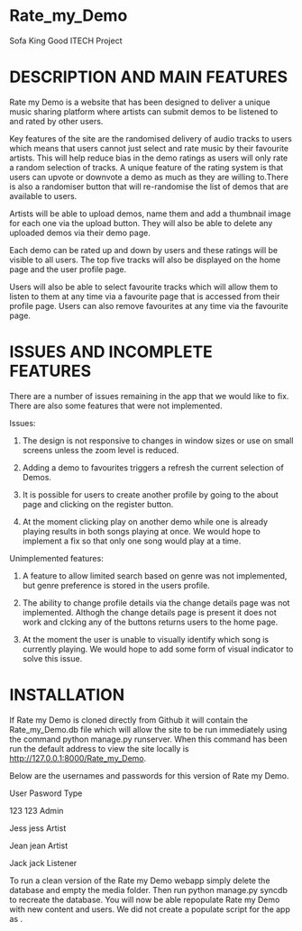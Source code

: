 Rate_my_Demo
============

Sofa King Good ITECH Project


DESCRIPTION AND MAIN FEATURES
===================================================================

Rate my Demo is a website that has been designed to deliver a unique music sharing platform where artists can submit demos to be listened to and rated by other users.

Key features of the site are the randomised delivery of audio tracks to users which means that users cannot just select and rate music by their favourite artists. This will help reduce bias in the demo ratings as users will only rate a random selection of tracks. A unique feature of the rating system is that users can upvote or downvote a demo as much as they are willing to.There is also a randomiser button that will re-randomise the list of demos that are available to users.

Artists will be able to upload demos, name them and add a thumbnail image for each one via the upload button.  They will also be able to delete any uploaded demos via their demo page.

Each demo can be rated up and down by users and these ratings will be visible to all users. The top five tracks will also be displayed on the home page and the user profile page.

Users will also be able to select favourite tracks which will allow them to listen to them at any time via a favourite page that is accessed from their profile page. Users can also remove favourites at any time via the favourite page.


ISSUES AND INCOMPLETE FEATURES
===================================================================

There are a number of issues remaining in the app that we would like to fix. There are also some features that were not implemented.


Issues:

1. The design is not responsive to changes in window sizes or use on small screens unless the zoom level is reduced. 

2. Adding a demo to favourites triggers a refresh the current selection of Demos.

3. It is possible for users to create another profile by going to the about page and clicking on the register button.

4. At the moment clicking play on another demo while one is already playing results in both songs playing at once. We would hope to implement a fix so that only one song would play at a time. 

Unimplemented features:

1. A feature to allow limited search based on genre was not implemented, but genre preference is stored in the users profile.

2. The ability to change profile details via the change details page was not implemented. Althogh the change details page is present it does not work and clcking any of the buttons returns users to the home page.

3. At the moment the user is unable to visually identify which song is currently playing. We would hope to add some form of visual indicator to solve this issue.


INSTALLATION
===================================================================

If Rate my Demo is cloned directly from Github it will contain the Rate_my_Demo.db file which will allow the site to be run immediately using the command python manage.py runserver. When this command has been run the default address to view the site locally is http://127.0.0.1:8000/Rate_my_Demo.

Below are the usernames and passwords for this version of Rate my Demo.

User        Pasword       Type
  
123         123         Admin

Jess        jess        Artist

Jean        jean        Artist

Jack        jack        Listener


To run a clean version of the Rate my Demo webapp simply delete the database and empty the media folder. Then run python manage.py syncdb to recreate the database. You will now be able repopulate Rate my Demo with new content and users. 
We did not create a populate script for the app as . 

